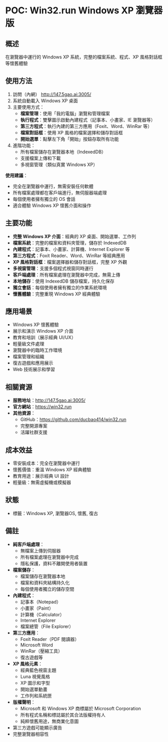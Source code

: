 # POC: Win32.run Windows XP 瀏覽器版

## 概述
在瀏覽器中運行的 Windows XP 系統，完整的檔案系統、程式、XP 風格對話框等懷舊體驗

## 使用方法
1. 訪問（內網） http://147.5gao.ai:3005/
2. 系統自動載入 Windows XP 桌面
3. 主要使用方式：
   - **檔案管理**：使用「我的電腦」瀏覽和管理檔案
   - **執行程式**：雙擊圖示啟動內建程式（記事本、小畫家、IE 瀏覽器等）
   - **第三方程式**：執行內建的第三方應用（Foxit、Word、WinRar 等）
   - **檔案對話框**：使用 XP 風格的檔案選擇和儲存對話框
   - **開始選單**：點擊左下角「開始」按鈕存取所有功能
5. 進階功能：
   - 所有檔案儲存在瀏覽器本地（IndexedDB）
   - 支援檔案上傳和下載
   - 多視窗管理（類似真實 Windows XP）

**使用建議**：
- 完全在瀏覽器中運行，無需安裝任何軟體
- 所有檔案處理都在客戶端進行，無伺服器端處理
- 每個使用者擁有獨立的 OS 會話
- 適合體驗 Windows XP 懷舊介面和操作

## 主要功能
- **完整 Windows XP 介面**：經典的 XP 桌面、開始選單、工作列
- **檔案系統**：完整的檔案和資料夾管理，儲存於 IndexedDB
- **內建程式**：記事本、小畫家、計算機、Internet Explorer 等
- **第三方程式**：Foxit Reader、Word、WinRar 等經典應用
- **XP 風格對話框**：檔案選擇器和儲存對話框，完整 XP 外觀
- **多視窗管理**：支援多個程式視窗同時運行
- **客戶端處理**：所有檔案處理在瀏覽器中完成，無需上傳
- **本地儲存**：使用 IndexedDB 儲存檔案，持久化保存
- **獨立會話**：每個使用者擁有獨立的作業系統環境
- **懷舊體驗**：完整重現 Windows XP 經典體驗

## 應用場景
- Windows XP 懷舊體驗
- 展示和演示 Windows XP 介面
- 教育和培訓（展示經典 UI/UX）
- 輕量級文件處理
- 瀏覽器中的臨時工作環境
- 檔案管理和組織
- 復古遊戲和應用展示
- Web 技術展示和學習

## 相關資源
- **服務地址**：http://147.5gao.ai:3005/
- **官方網站**：https://win32.run
- **其他資源**：
  - GitHub：https://github.com/ducbao414/win32.run
  - 完整開源專案
  - 活躍社群支援

## 成本效益
- 零安裝成本：完全在瀏覽器中運行
- 懷舊價值：重溫 Windows XP 經典體驗
- 教育用途：展示經典 UI 設計
- 輕量級：無需虛擬機或模擬器

## 狀態
- 標籤：Windows XP, 瀏覽器OS, 懷舊, 復古

## 備註
- **純客戶端處理**：
  - 無檔案上傳到伺服器
  - 所有檔案處理在瀏覽器中完成
  - 隱私保護，資料不離開使用者裝置
- **檔案儲存**：
  - 檔案儲存在瀏覽器本地
  - 檔案和資料夾結構持久化
  - 每個使用者獨立的儲存空間
- **內建程式**：
  - 記事本（Notepad）
  - 小畫家（Paint）
  - 計算機（Calculator）
  - Internet Explorer
  - 檔案總管（File Explorer）
- **第三方應用**：
  - Foxit Reader（PDF 閱讀器）
  - Microsoft Word
  - WinRar（壓縮工具）
  - 復古遊戲等
- **XP 風格元素**：
  - 經典藍色視窗主題
  - Luna 視覺風格
  - XP 圖示和字型
  - 開始選單動畫
  - 工作列和系統匣
- **版權聲明**：
  - Microsoft 和 Windows XP 商標屬於 Microsoft Corporation
  - 所有程式名稱和標誌屬於其合法版權持有人
  - 純粹懷舊用途，無商業化意圖
- 第三方遊戲可能顯示廣告
- 完整瀏覽器相容性
